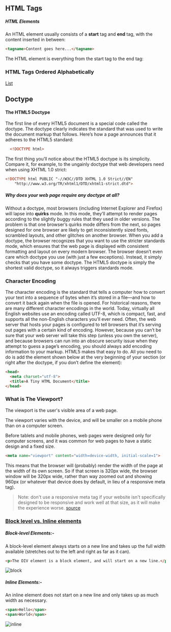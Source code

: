 ## HTML Tags
##### HTML Elements
An HTML element usually consists of a **start** tag and **end** tag, with the content inserted in between:
```html
<tagname>Content goes here...</tagname>
```
The HTML element is everything from the start tag to the end tag:

### HTML Tags Ordered Alphabetically
[List](https://www.w3schools.com/tags/default.asp)

## Doctype
#### The HTML5 Doctype
The first line of every HTML5 document is a special code called the doctype. The doctype clearly indicates the standard that was used to write the document markup that follows. Here’s how a page announces that it adheres to the HTML5 standard:
  ```Html
    <!DOCTYPE html>
  ```
  The first thing you’ll notice about the HTML5 doctype is its simplicity. Compare it, for example, to the ungainly doctype that web developers need when using XHTML 1.0 strict:
  ```Html
  <!DOCTYPE html PUBLIC "-//W3C//DTD XHTML 1.0 Strict//EN"
      "http://www.w3.org/TR/xhtml1/DTD/xhtml1-strict.dtd">
  ```
#####  Why does your web page require any doctype at all?
Without a doctype, most browsers (including Internet Explorer and Firefox) will lapse into **quirks** mode. In this mode, they’ll attempt to render pages according to the slightly buggy rules that they used in older versions. The problem is that one browser’s quirks mode differs from the next, so pages designed for one browser are likely to get inconsistently sized fonts, scrambled layouts, and other glitches on another browser.
When you add a doctype, the browser recognizes that you want to use the stricter standards mode, which ensures that the web page is displayed with consistent formatting and layout on every modern browser. The browser doesn’t even care which doctype you use (with just a few exceptions). Instead, it simply checks that you have some doctype. The HTML5 doctype is simply the shortest valid doctype, so it always triggers standards mode.

### Character Encoding
The character encoding is the standard that tells a computer how to convert your text into a sequence of bytes when it’s stored in a file—and how to convert it back again when the file is opened. For historical reasons, there are many different character encodings in the world. Today, virtually all English websites use an encoding called UTF-8, which is compact, fast, and supports all the non-English characters you’ll ever need.
Often, the web server that hosts your pages is configured to tell browsers that it’s serving out pages with a certain kind of encoding. However, because you can’t be sure that your web server will take this step (unless you own the server), and because browsers can run into an obscure security issue when they attempt to guess a page’s encoding, you should always add encoding information to your markup.
HTML5 makes that easy to do. All you need to do is add the **<meta>** element shown below at the very beginning of your **<head>** section (or right after the doctype, if you don’t define the <head> element):
```Html
<head>
  <meta charset="utf-8">
  <title>A Tiny HTML Document</title>
</head>
```

### What is The Viewport?
The viewport is the user's visible area of a web page.

The viewport varies with the device, and will be smaller on a mobile phone than on a computer screen.

Before tablets and mobile phones, web pages were designed only for computer screens, and it was common for web pages to have a static design and a fixed size.

```Html
<meta name="viewport" content="width=device-width, initial-scale=1">
```
This means that the browser will (probably) render the width of the page at the width of its own screen. So if that screen is 320px wide, the browser window will be 320px wide, rather than way zoomed out and showing 960px (or whatever that device does by default, in lieu of a responsive meta tag).
>Note: don't use a responsive meta tag if your website isn't specifically designed to be responsive and work well at that size, as it will make the experience worse.
[source](https://css-tricks.com/snippets/html/responsive-meta-tag/)

### [Block level vs. Inline elements](https://www.w3schools.com/html/html_blocks.asp)
##### Block-level Elements:-
A block-level element always starts on a new line and takes up the full width available (stretches out to the left and right as far as it can).
```Html
<p>The DIV element is a block element, and will start on a new line.</p>
```
![block](https://i.imgur.com/yuYbU9r.png)

##### Inline Elements:-
An inline element does not start on a new line and only takes up as much width as necessary.
```Html
<span>Hello</span>
<span>World</span>
```
![inline](https://i.imgur.com/YWkYxDF.png)
















